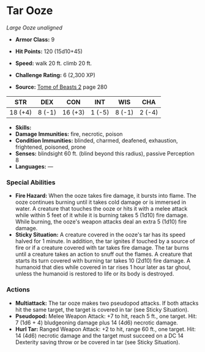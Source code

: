 # Tar Ooze

*Large* *Ooze* *unaligned*

- **Armor Class:** 9
- **Hit Points:** 120 (15d10+45)
- **Speed:** walk 20 ft. climb 20 ft.

- **Challenge Rating:** 6 (2,300 XP)
- **Source:** [Tome of Beasts 2](https://koboldpress.com/kpstore/product/tome-of-beasts-2-for-5th-edition) page 280

| STR | DEX | CON | INT | WIS | CHA |
| --- | --- | --- | --- | --- | --- |
| 18 (+4) | 8 (-1) | 16 (+3) | 1 (-5) | 8 (-1) | 2 (-4) |

- **Skills:** 
- **Damage Immunities:** fire, necrotic, poison
- **Condition Immunities:** blinded, charmed, deafened, exhaustion, frightened, poisoned, prone
- **Senses:** blindsight 60 ft. (blind beyond this radius), passive Perception 8
- **Languages:** —

### Special Abilities

- **Fire Hazard:** When the ooze takes fire damage, it bursts into flame. The ooze continues burning until it takes cold damage or is immersed in water. A creature that touches the ooze or hits it with a melee attack while within 5 feet of it while it is burning takes 5 (1d10) fire damage. While burning, the ooze's weapon attacks deal an extra 5 (1d10) fire damage.
- **Sticky Situation:** A creature covered in the ooze's tar has its speed halved for 1 minute. In addition, the tar ignites if touched by a source of fire or if a creature covered with tar takes fire damage. The tar burns until a creature takes an action to snuff out the flames. A creature that starts its turn covered with burning tar takes 10 (2d10) fire damage. A humanoid that dies while covered in tar rises 1 hour later as tar ghoul, unless the humanoid is restored to life or its body is destroyed.

### Actions

- **Multiattack:** The tar ooze makes two pseudopod attacks. If both attacks hit the same target, the target is covered in tar (see Sticky Situation).
- **Pseudopod:** Melee Weapon Attack: +7 to hit, reach 5 ft., one target. Hit: 7 (1d6 + 4) bludgeoning damage plus 14 (4d6) necrotic damage.
- **Hurl Tar:** Ranged Weapon Attack: +2 to hit, range 60 ft., one target. Hit: 14 (4d6) necrotic damage and the target must succeed on a DC 14 Dexterity saving throw or be covered in tar (see Sticky Situation).



